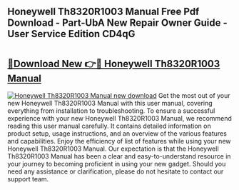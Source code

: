 ## Honeywell Th8320R1003 Manual Free Pdf Download - Part-UbA New Repair Owner Guide - User Service Edition CD4qG

# <h2><a href="http://bc26904.oget.top/?id=Honeywell+Th8320R1003+Manual">🔗Download New 👉🔴 Honeywell Th8320R1003 Manual</a></h2>

[![Honeywell Th8320R1003 Manual new download](https://i.imgur.com/5g1atiW.png)](http://bc26904.oget.top/?id=Honeywell+Th8320R1003+Manual)
Get the most out of your new Honeywell Th8320R1003 Manual with this user manual, covering everything from installation to troubleshooting. To ensure a successful experience with your new Honeywell Th8320R1003 Manual, we recommend reading this user manual carefully. It contains detailed information on product setup, usage instructions, and an overview of the various features and capabilities. Enjoy the efficiency of list of features while using your new Honeywell Th8320R1003 Manual. Our expectation is that the Honeywell Th8320R1003 Manual has been a clear and easy-to-understand resource in your journey to becoming proficient in using your new gadget. Should you need any assistance or clarification, please do not hesitate to contact our support team.
